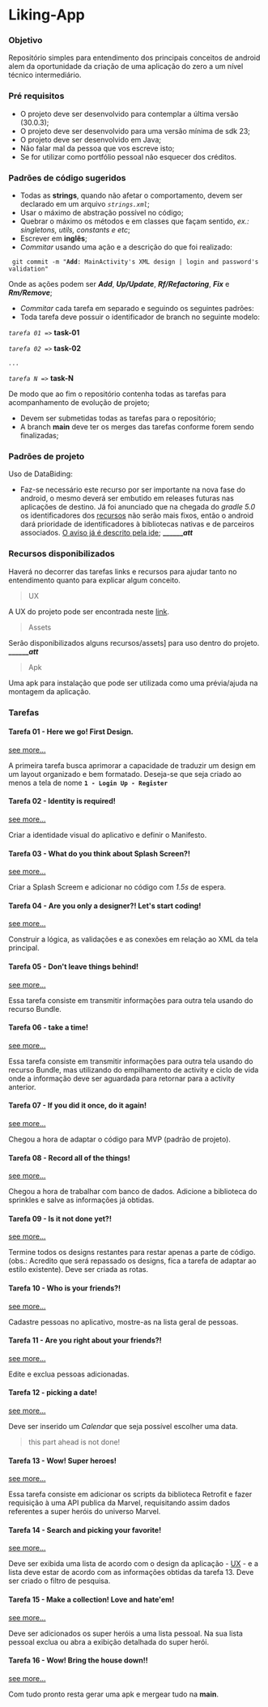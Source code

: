 # Liking-App

### Objetivo

Repositório simples para entendimento dos principais conceitos de android alem da oportunidade da criação de uma aplicação do zero a um nível técnico intermediário. 

### Pré requisitos
- O projeto deve ser desenvolvido para contemplar a última versão (30.0.3);
- O projeto deve ser desenvolvido para uma versão mínima de sdk 23;
- O projeto deve ser desenvolvido em Java;
- Não falar mal da pessoa que vos escreve isto;
- Se for utilizar como portfólio pessoal não esquecer dos créditos.

### Padrões de código sugeridos

- Todas as **strings**, quando não afetar o comportamento, devem ser declarado em um arquivo _`strings.xml`_;
- Usar o máximo de abstração possível no código;
- Quebrar o máximo os métodos e em classes que façam sentido, _ex.: singletons, utils, constants e etc_;
- Escrever em **inglês**;
- _Commitar_ usando uma ação e a descrição do que foi realizado:

` git commit -m "`**`Add`**`: MainActivity's XML design | login and password's validation"`

Onde as ações podem ser _**Add**_,  _**Up/Update**_,  _**Rf/Refactoring**_,  _**Fix**_ e  _**Rm/Remove**_;
  
- _Commitar_ cada tarefa em separado e seguindo os seguintes padrões:
- Toda tarefa deve possuir o identificador de branch no seguinte modelo:

_`tarefa 01 =>`_ **task-01**

_`tarefa 02 =>`_ **task-02**

_`...`_

_`tarefa N =>`_ **task-N**
  
  De modo que ao fim o repositório contenha todas as tarefas para acompanhamento de evolução de projeto;
  
- Devem ser submetidas todas as tarefas para o repositório;
- A branch **main** deve ter os merges das tarefas conforme forem sendo finalizadas;

### Padrões de projeto

Uso de DataBiding:

- Faz-se necessário este recurso por ser importante na nova fase do android, o mesmo deverá ser embutido em releases futuras nas aplicações de destino. Já foi anunciado que na chegada do _gradle 5.0_ os identificadores dos [recursos](https://developer.android.com/guide/topics/resources/providing-resources?hl=pt-br) não serão mais fixos, então o android dará prioridade de identificadores à bibliotecas nativas e de parceiros associados. [O aviso já é descrito pela ide](); **_____________________att_______________**
  
### <a name="head1234"></a> Recursos disponibilizados 

Haverá no decorrer das tarefas links e recursos para ajudar tanto no entendimento quanto para explicar algum conceito.

> UX

A UX do projeto pode ser encontrada neste [link](https://xd.adobe.com/view/9c944bf5-471b-43f6-b5f5-5236bbfdd896-c9c7/grid).

> Assets

Serão disponibilizados alguns recursos/assets] para uso dentro do projeto. **_____________________att_______________**

> Apk

Uma apk para instalação que pode ser utilizada como uma prévia/ajuda na montagem da aplicação.

### Tarefas ###


#### Tarefa 01 - Here we go! First Design. 

[see more...]()

A primeira tarefa busca aprimorar a capacidade de traduzir um design em um layout organizado e bem formatado. Deseja-se que seja criado ao menos a tela de nome **`1 - Login Up - Register`**


#### Tarefa 02 - Identity is required!
[see more...]()

Criar a identidade visual do aplicativo e definir o Manifesto.


#### Tarefa 03 - What do you think about Splash Screen?!

[see more...]()

Criar a Splash Screem e adicionar no código com _1.5s_ de espera.


#### Tarefa 04 - Are you only a designer?! Let's start coding!

[see more...]()

Construir a lógica, as validações e as conexões em relação ao XML da tela principal.


#### Tarefa 05 - Don't leave things behind!

[see more...]()

Essa tarefa consiste em transmitir informações para outra tela usando do recurso Bundle.


#### Tarefa 06 - take a time!

[see more...]()

Essa tarefa consiste em transmitir informações para outra tela usando do recurso Bundle, mas utilizando do empilhamento de activity e ciclo de vida onde a informação deve ser aguardada para retornar para a activity anterior.


#### Tarefa 07 - If you did it once, do it again!

[see more...]()

Chegou a hora de adaptar o código para MVP (padrão de projeto).


#### Tarefa 08 - Record all of the things!

[see more...]()

Chegou a hora de trabalhar com banco de dados. Adicione a biblioteca do sprinkles e salve as informações já obtidas. 


#### Tarefa 09 - Is it not done yet?!

[see more...]()

Termine todos os designs restantes para restar apenas a parte de código. (obs.: Acredito que será repassado os designs, fica a tarefa de adaptar ao estilo existente). Deve ser criada as rotas. 


#### Tarefa 10 - Who is your friends?!

[see more...]()

Cadastre pessoas no aplicativo, mostre-as na lista geral de pessoas.


#### Tarefa 11 - Are you right about your friends?!

[see more...]()

Edite e exclua pessoas adicionadas.


#### Tarefa 12 - picking a date!

[see more...]()

Deve ser inserido um _Calendar_ que seja possível escolher uma data. 

> this part ahead is not done!


#### Tarefa 13 - Wow! Super heroes!

[see more...]()

Essa tarefa consiste em adicionar os scripts da biblioteca Retrofit e fazer requisição à uma API publica da Marvel, requisitando assim dados referentes a super heróis do universo Marvel.


#### Tarefa 14 - Search and picking your favorite!

[see more...]()

Deve ser exibida uma lista de acordo com o design da aplicação - [UX](#head1234) - e a lista deve estar de acordo com as informações obtidas da tarefa 13. Deve ser criado o filtro de pesquisa. 


#### Tarefa 15 - Make a collection! Love and hate'em!

[see more...]()

Deve ser adicionados os super heróis a uma lista pessoal. Na sua lista pessoal exclua ou abra a exibição detalhada do super herói.


#### Tarefa 16 - Wow! Bring the house down!!

[see more...]()

Com tudo pronto resta gerar uma apk e mergear tudo na **main**.


